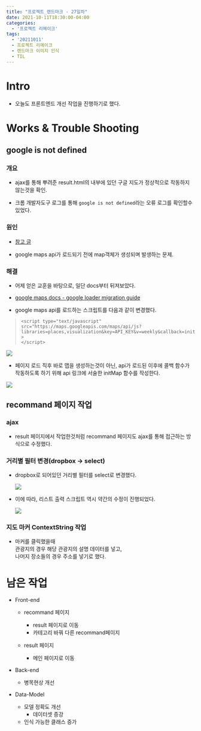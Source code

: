 ```yaml
---
title: "프로젝트_랜드마크 - 27일차"
date: 2021-10-11T18:30:00-04:00
categories:
  - '프로젝트 리메이크'
tags:
  - '20211011'
  - 프로젝트 리메이크
  - 랜드마크 이미지 인식
  - TIL
---
```



# Intro

* 오늘도 프론트엔드 개선 작업을 진행하기로 했다.


# Works & Trouble Shooting

## google is not defined

### 개요

* ajax를 통해 뿌려준 result.html의 내부에 있던 구글 지도가 정상적으로 작동하지 않는것을 확인.

* 크롬 개발자도구 로그를 통해 ```google is not defined```라는 오류 로그를 확인할수 있었다.

### 원인

* [참고 글](https://stackoverflow.com/questions/14184956/async-google-maps-api-v3-undefined-is-not-a-function/14185834#14185834)

* google maps api가 로드되기 전에 map객체가 생성되며 발생하는 문제.

### 해결

* 어제 얻은 교훈을 바탕으로, 일단 docs부터 뒤져보았다.

* [google maps docs - google loader migration guide](https://developers.google.com/maps/documentation/javascript/google-loader-migration?hl=en)

* google maps api를 로드하는 스크립트를 다음과 같이 변경했다.

> ```
> <script type="text/javascript" src="https://maps.googleapis.com/maps/api/js?libraries=places,visualization&key=API_KEY&v=weekly&callback=initMap" >
> </script>
> ```

<img src="https://1geraldine1.github.io/assets/images/Landmark/Day26/전후.PNG"/>

* 페이지 로드 직후 바로 맵을 생성하는것이 아닌, api가 로드된 이후에 콜백 함수가 작동하도록 하기 위해 api 링크에 서술한 initMap 함수를 작성한다.

<img src="https://1geraldine1.github.io/assets/images/Landmark/Day26/지도생성스크립트변경.PNG"/>


## recommand 페이지 작업

### ajax
* result 페이지에서 작업한것처럼 recommand 페이지도 ajax를 통해 접근하는 방식으로 수정했다.

### 거리별 필터 변경(dropbox -> select)

* dropbox로 되어있던 거리별 필터를 select로 변경했다.

  <img src="https://1geraldine1.github.io/assets/images/Landmark/Day26/filter_change.PNG"/>

* 이에 따라, 리스트 출력 스크립트 역시 약간의 수정이 진행되었다.

  <img src="https://1geraldine1.github.io/assets/images/Landmark/Day26/create_list.PNG"/>

### 지도 마커 ContextString 작업

* 마커를 클릭했을때  
  관광지의 경우 해당 관광지의 설명 데이터를 넣고,  
  나머지 장소들의 경우 주소를 넣기로 했다.



# 남은 작업

* Front-end
  * recommand 페이지
    * result 페이지로 이동
    * 카테고리 바꿔 다른 recommand페이지 

  * result 페이지
    * 메인 페이지로 이동

* Back-end
  * 병목현상 개선

* Data-Model
  * 모델 정확도 개선
    * 데이터셋 증강
  * 인식 가능한 클래스 증가





